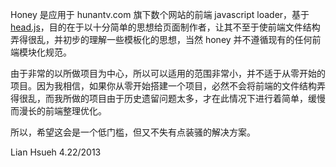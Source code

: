 Honey 是应用于 hunantv.com 旗下数个网站的前端 javascript loader，基于 [head.js](http://headjs.com/)，目的在于以十分简单的思想给页面制作者，让其不至于使前端文件结构弄得很乱，并初步的理解一些模板化的思想，当然 honey 并不遵循现有的任何前端模块化规范。

由于非常的以所做项目为中心，所以可以适用的范围非常小，并不适于从零开始的项目。因为我相信，如果你从零开始搭建一个项目，必然不会将前端的文件结构弄得很乱，而我所做的项目由于历史遗留问题太多，才在此情况下进行着简单，缓慢而漫长的前端整理优化。

所以，希望这会是一个低门槛，但又不失有点装骚的解决方案。

Lian Hsueh 4.22/2013
